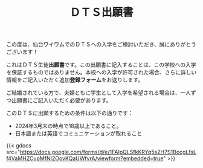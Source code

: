 ﻿---
title: ＤＴＳ出願書
draft: false
share: false
commentable: false
editable: false

# Optional header image (relative to `static/media/` folder).
header:
  caption: ""
  image: ""
---

この度は、仙台ワイワムでのＤＴＳへの入学をご検討いただき、誠にありがとうございます！

これはＤＴＳ生徒**出願書**です。この出願書に記入することは、この学校への入学を保証するものではありません。本校への入学が許可された場合、さらに詳しい情報をご記入いただく追加**登録フォーム**をお送りします。

ご結婚されている方で、夫婦ともに学生として入学を希望される場合は、一人ずつ出願書にご記入いただく必要があります。

このＤＴＳに出願するための条件は以下の通りです：

- 2024年3月末の時点で18歳以上であること。
- 日本語または英語でコミュニケーションが取れること

{{< gdocs src="https://docs.google.com/forms/d/e/1FAIpQLSfkKRYq5s2H7S1BocgLfsLf4VaMHZCupMfNI2OovKQaUWfvrA/viewform?embedded=true" >}}
